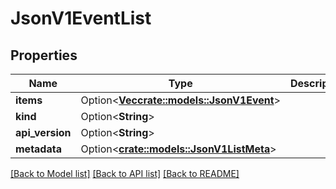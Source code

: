 # JsonV1EventList

## Properties

Name | Type | Description | Notes
------------ | ------------- | ------------- | -------------
**items** | Option<[**Vec<crate::models::JsonV1Event>**](json_V1Event.md)> |  | [optional]
**kind** | Option<**String**> |  | [optional]
**api_version** | Option<**String**> |  | [optional]
**metadata** | Option<[**crate::models::JsonV1ListMeta**](json_V1ListMeta.md)> |  | [optional]

[[Back to Model list]](../README.md#documentation-for-models) [[Back to API list]](../README.md#documentation-for-api-endpoints) [[Back to README]](../README.md)


